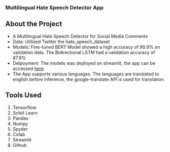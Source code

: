 ### Multilingual  Hate Speech Detector App
## About the Project
-  A Multilingual Hate Speech Detector for Social Media Comments
-  Data: Utilized Twitter the hate_speech_dataset
-  Models: Fine-tuned BERT Model showed a high accuracy of 90.9% on validation data. The Bidirectional LSTM had a validation accuracy of 87.9%
-  Delpoyment: The models was deployed on streamlit, the app can be accessed [here](https://hatespeech-baccm883wr5spxhomtf5dv.streamlit.app/)
-  The App supports various languages. The languages are translated to english before inference, the google-translate API is used for translation.

## Tools Used
1. Tensorflow
2. Scikit Learn
3. Pandas
4. Numpy
5. Spyder
6. Colab
7. Streamlit
8. Github
